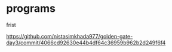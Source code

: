 # programs
frist

https://github.com/nistasimkhada977/golden-gate-day3/commit/4066cd92630e44b4df64c36959b962b2d249f6f4
